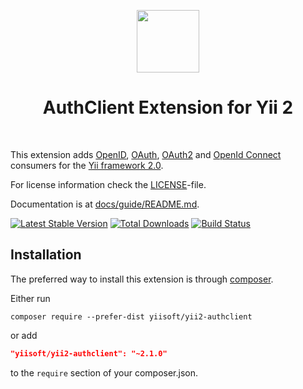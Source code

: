 <p align="center">
    <a href="https://github.com/yiisoft" target="_blank">
        <img src="https://avatars0.githubusercontent.com/u/993323" height="100px">
    </a>
    <h1 align="center">AuthClient Extension for Yii 2</h1>
    <br>
</p>

This extension adds [OpenID](http://openid.net/), [OAuth](http://oauth.net/), [OAuth2](http://oauth.net/2/) and [OpenId Connect](http://openid.net/connect/)
consumers for the [Yii framework 2.0](http://www.yiiframework.com).

For license information check the [LICENSE](https://github.com/yiisoft/yii2-authclient/blob/master/LICENSE.md)-file.

Documentation is at [docs/guide/README.md](https://github.com/yiisoft/yii2-authclient/blob/master/docs/guide/README.md).

[![Latest Stable Version](https://poser.pugx.org/yiisoft/yii2-authclient/v/stable.png)](https://packagist.org/packages/yiisoft/yii2-authclient)
[![Total Downloads](https://poser.pugx.org/yiisoft/yii2-authclient/downloads.png)](https://packagist.org/packages/yiisoft/yii2-authclient)
[![Build Status](https://travis-ci.org/yiisoft/yii2-authclient.svg?branch=master)](https://travis-ci.org/yiisoft/yii2-authclient)

Installation
------------

The preferred way to install this extension is through [composer](http://getcomposer.org/download/).

Either run

```
composer require --prefer-dist yiisoft/yii2-authclient
```

or add

```json
"yiisoft/yii2-authclient": "~2.1.0"
```

to the `require` section of your composer.json.
